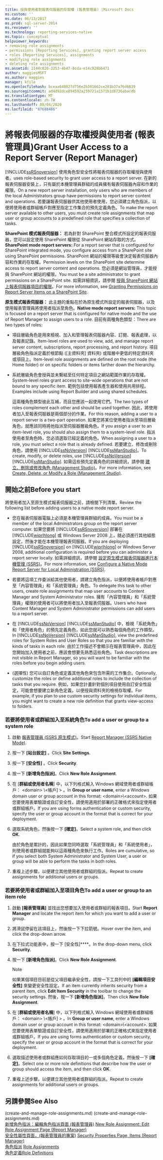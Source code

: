 ```yaml
---
title: 授與使用者對報表伺服器的存取權 (報表管理員) |Microsoft Docs
ms.custom: ''
ms.date: 06/13/2017
ms.prod: sql-server-2014
ms.reviewer: ''
ms.technology: reporting-services-native
ms.topic: conceptual
helpviewer_keywords:
- removing role assignments
- permissions [Reporting Services], granting report server access
- roles [Reporting Services], assignments
- modifying role assignments
- deleting role assignments
ms.assetid: 2144c020-3253-4b47-8cda-e14c928bb471
author: maggiesMSFT
ms.author: maggies
manager: kfile
ms.openlocfilehash: bceaa648827d756e2b301662ce281b37a76d6839
ms.sourcegitcommit: ad4d92dce894592a259721a1571b1d8736abacdb
ms.translationtype: MT
ms.contentlocale: zh-TW
ms.lasthandoff: 08/04/2020
ms.locfileid: "87688486"
---
```

# <a name="grant-user-access-to-a-report-server-report-manager"></a><span data-ttu-id="8c748-102">將報表伺服器的存取權授與使用者 (報表管理員)</span><span class="sxs-lookup"><span data-stu-id="8c748-102">Grant User Access to a Report Server (Report Manager)</span></span>
  [!INCLUDE[ssRSnoversion](../../includes/ssrsnoversion-md.md)] <span data-ttu-id="8c748-103">使用角色型安全性將報表伺服器的存取權授與使用者。</span><span class="sxs-lookup"><span data-stu-id="8c748-103">uses role-based security to grant user access to a report server.</span></span> <span data-ttu-id="8c748-104">在新的報表伺服器安裝上，只有屬於本機管理員群組的成員擁有報表伺服器內容和作業的權限。</span><span class="sxs-lookup"><span data-stu-id="8c748-104">On a new report server installation, only users who are members of the local Administrators group have permissions to report server content and operations.</span></span> <span data-ttu-id="8c748-105">若要讓報表伺服器供其他使用者使用，您必須建立角色指派，以便將使用者或群組帳戶對應至指定工作集合的預先定義角色。</span><span class="sxs-lookup"><span data-stu-id="8c748-105">To make the report server available to other users, you must create role assignments that map  user or group accounts to a predefined role that specifies a collection of tasks.</span></span>  
  
 <span data-ttu-id="8c748-106">**SharePoint 模式報表伺服器：** 若為針對 SharePoint 整合模式所設定的報表伺服器，您可以設定使用 SharePoint 權限從 SharePoint 網站存取的方式。</span><span class="sxs-lookup"><span data-stu-id="8c748-106">**SharePoint mode report servers:** For a report server that is configured for SharePoint integrated mode, you configure access from a SharePoint site using SharePoint permissions.</span></span> <span data-ttu-id="8c748-107">SharePoint 網站的權限等級會決定報表伺服器內容和作業的存取權。</span><span class="sxs-lookup"><span data-stu-id="8c748-107">Permission levels on the SharePoint site determine access to report server content and operations.</span></span> <span data-ttu-id="8c748-108">您必須是網站管理員，才能授與 SharePoint 網站的權限。</span><span class="sxs-lookup"><span data-stu-id="8c748-108">You must be a site administrator to grant permissions on a SharePoint site.</span></span> <span data-ttu-id="8c748-109">如需詳細資訊，請參閱 [授與 SharePoint 網站上報表伺服器項目的權限](granting-permissions-on-report-server-items-on-a-sharepoint-site.md)。</span><span class="sxs-lookup"><span data-stu-id="8c748-109">For more information, see [Granting Permissions on Report Server Items on a SharePoint Site](granting-permissions-on-report-server-items-on-a-sharepoint-site.md).</span></span>  
  
 <span data-ttu-id="8c748-110">**原生模式報表伺服器：** 此主題的重點在於為原生模式所設定的報表伺服器，以及使用報表管理員將使用者指派至角色。</span><span class="sxs-lookup"><span data-stu-id="8c748-110">**Native mode report servers:** This topic is focused on a report server that is configured for native mode and the use of Report Manager to assign users to a role.</span></span> <span data-ttu-id="8c748-111">目前有兩種角色類型：</span><span class="sxs-lookup"><span data-stu-id="8c748-111">There are two types of roles:</span></span>  
  
-   <span data-ttu-id="8c748-112">項目層級角色是用來檢視、加入和管理報表伺服器內容、訂閱、報表處理，以及報表記錄。</span><span class="sxs-lookup"><span data-stu-id="8c748-112">Item-level roles are used to view, add, and manage report server content, subscriptions, report processing, and report history.</span></span> <span data-ttu-id="8c748-113">項目層級角色指派定義於根節點 ([主資料夾] 資料夾) 或階層中更低的特定資料夾或項目上。</span><span class="sxs-lookup"><span data-stu-id="8c748-113">Item-level role assignments are defined on the root node (the Home folder) or on specific folders or items farther down the hierarchy.</span></span>  
  
-   <span data-ttu-id="8c748-114">系統層級角色會授與並未繫結至任何特定項目之網站範圍作業的存取權。</span><span class="sxs-lookup"><span data-stu-id="8c748-114">System-level roles grant access to site-wide operations that are not bound to any specific item.</span></span> <span data-ttu-id="8c748-115">範例包括使用報表產生器和使用共用排程。</span><span class="sxs-lookup"><span data-stu-id="8c748-115">Examples include using Report Builder and using shared schedules.</span></span>  
  
     <span data-ttu-id="8c748-116">這兩種角色類型彼此互補，而且您應該一起使用它們。</span><span class="sxs-lookup"><span data-stu-id="8c748-116">The two types of roles complement each other and should be used together.</span></span> <span data-ttu-id="8c748-117">因此，將使用者加入至報表伺服器是兩個部分的作業。</span><span class="sxs-lookup"><span data-stu-id="8c748-117">For this reason, adding a user to a report server is a two-part operation.</span></span> <span data-ttu-id="8c748-118">如果您將某位使用者指派至項目層級角色，就應該同時將他指派至伺服器層級角色。</span><span class="sxs-lookup"><span data-stu-id="8c748-118">If you assign a user to an item-level role, you should also assign them to a system-level role.</span></span> <span data-ttu-id="8c748-119">指派使用者至角色時，您必須選取已經定義的角色。</span><span class="sxs-lookup"><span data-stu-id="8c748-119">When assigning a user to a role, you must select a role that is already defined.</span></span> <span data-ttu-id="8c748-120">若要建立、修改或刪除角色，請使用 [!INCLUDE[ssNoVersion](../../includes/ssnoversion-md.md)] [!INCLUDE[ssManStudio](../../includes/ssmanstudio-md.md)]。</span><span class="sxs-lookup"><span data-stu-id="8c748-120">To create, modify, or delete roles, use [!INCLUDE[ssNoVersion](../../includes/ssnoversion-md.md)] [!INCLUDE[ssManStudio](../../includes/ssmanstudio-md.md)].</span></span> <span data-ttu-id="8c748-121">如需這些預先定義角色的詳細資訊，請參閱 [建立、刪除或修改角色 &#40;Management Studio&#41;](role-definitions-create-delete-or-modify.md)。</span><span class="sxs-lookup"><span data-stu-id="8c748-121">For more information, see [Create, Delete, or Modify a Role &#40;Management Studio&#41;](role-definitions-create-delete-or-modify.md).</span></span>  
  
## <a name="before-you-start"></a><span data-ttu-id="8c748-122">開始之前</span><span class="sxs-lookup"><span data-stu-id="8c748-122">Before you start</span></span>  
 <span data-ttu-id="8c748-123">將使用者加入至原生模式報表伺服器之前，請檢閱下列清單。</span><span class="sxs-lookup"><span data-stu-id="8c748-123">Review the following list before adding users to a native mode report server.</span></span>  
  
-   <span data-ttu-id="8c748-124">您在報表伺服器電腦上必須是本機管理員群組的成員。</span><span class="sxs-lookup"><span data-stu-id="8c748-124">You must be a member of the local Administrators group on the report server computer.</span></span> <span data-ttu-id="8c748-125">如果您要將 [!INCLUDE[ssRSnoversion](../../includes/ssrsnoversion-md.md)] 部署在 [!INCLUDE[wiprlhlong](../../includes/wiprlhlong-md.md)] 或 Windows Server 2008 上，就必須進行其他組態設定，然後才能在本機管理報表伺服器。</span><span class="sxs-lookup"><span data-stu-id="8c748-125">If you are deploying [!INCLUDE[ssRSnoversion](../../includes/ssrsnoversion-md.md)] on [!INCLUDE[wiprlhlong](../../includes/wiprlhlong-md.md)] or Windows Server 2008, additional configuration is required before you can administer a report server locally.</span></span> <span data-ttu-id="8c748-126">如需詳細資訊，請參閱 [設定原生模式報表伺服器進行本機管理 &#40;SSRS&#41;](../report-server/configure-a-native-mode-report-server-for-local-administration-ssrs.md)。</span><span class="sxs-lookup"><span data-stu-id="8c748-126">For more information, see [Configure a Native Mode Report Server for Local Administration &#40;SSRS&#41;](../report-server/configure-a-native-mode-report-server-for-local-administration-ssrs.md).</span></span>  
  
-   <span data-ttu-id="8c748-127">若要將這項工作委派給其他使用者，請建立角色指派，以便將使用者帳戶對應至「內容管理員」和「系統管理員」角色。</span><span class="sxs-lookup"><span data-stu-id="8c748-127">To delegate this task to other users, create role assignments that map user accounts to Content Manager and System Administrator roles.</span></span> <span data-ttu-id="8c748-128">擁有「內容管理員」和「系統管理員」權限的使用者可以將使用者加入至報表伺服器。</span><span class="sxs-lookup"><span data-stu-id="8c748-128">Users who have Content Manager and System Administrator permissions can add users to a report server.</span></span>  
  
-   <span data-ttu-id="8c748-129">在 [!INCLUDE[ssNoVersion](../../includes/ssnoversion-md.md)] [!INCLUDE[ssManStudio](../../includes/ssmanstudio-md.md)] 中，檢視「系統角色」和「使用者角色」的預先定義角色，如此您就可以熟悉每個角色的工作類型。</span><span class="sxs-lookup"><span data-stu-id="8c748-129">In [!INCLUDE[ssNoVersion](../../includes/ssnoversion-md.md)] [!INCLUDE[ssManStudio](../../includes/ssmanstudio-md.md)], view the predefined roles for System Roles and User Roles so that you are familiar with the kinds of tasks in each role.</span></span> <span data-ttu-id="8c748-130">由於工作描述不會顯示在報表管理員中，因此在您開始加入使用者之前，應該會想要先熟悉這些角色。</span><span class="sxs-lookup"><span data-stu-id="8c748-130">Task descriptions are not visible in Report Manager, so you will want to be familiar with the roles before you begin adding users.</span></span>  
  
-   <span data-ttu-id="8c748-131">(選擇性) 您可以自訂角色或定義其他角色來包含所需的工作集合。</span><span class="sxs-lookup"><span data-stu-id="8c748-131">Optionally, customize the roles or define additional roles to include the collection of tasks that you require.</span></span> <span data-ttu-id="8c748-132">例如，如果您計畫針對個別項目使用自訂安全性設定，可能會想要建立新角色定義，以便授與資料夾的檢視存取權。</span><span class="sxs-lookup"><span data-stu-id="8c748-132">For example, if you plan to use custom security settings for individual items, you might want to create a new role definition that grants view-access to folders.</span></span>  
  
### <a name="to-add-a-user-or-group-to-a-system-role"></a><span data-ttu-id="8c748-133">若要將使用者或群組加入至系統角色</span><span class="sxs-lookup"><span data-stu-id="8c748-133">To add a user or group to a system role</span></span>  
  
1.  <span data-ttu-id="8c748-134">啟動 [報表管理員 &#40;SSRS 原生模式&#41;](../report-manager-ssrs-native-mode.md)。</span><span class="sxs-lookup"><span data-stu-id="8c748-134">Start [Report Manager  &#40;SSRS Native Mode&#41;](../report-manager-ssrs-native-mode.md).</span></span>  
  
2.  <span data-ttu-id="8c748-135">按一下 **[站台設定]** 。</span><span class="sxs-lookup"><span data-stu-id="8c748-135">Click **Site Settings**.</span></span>  
  
3.  <span data-ttu-id="8c748-136">按一下 **[安全性]** 。</span><span class="sxs-lookup"><span data-stu-id="8c748-136">Click **Security**.</span></span>  
  
4.  <span data-ttu-id="8c748-137">按一下 **[新增角色指派]**。</span><span class="sxs-lookup"><span data-stu-id="8c748-137">Click **New Role Assignment**.</span></span>  
  
5.  <span data-ttu-id="8c748-138">在 [**群組或使用者名稱**] 中，以下列格式輸入 Windows 網域使用者或群組帳戶： \<domain> \\<帳戶] \> 。</span><span class="sxs-lookup"><span data-stu-id="8c748-138">In **Group or user name**, enter a Windows domain user or group account in this format: \<domain>\\<account\>.</span></span> <span data-ttu-id="8c748-139">如果您要使用表單驗證或自訂安全性，請使用適用於部署的正確格式來指定使用者或群組帳戶。</span><span class="sxs-lookup"><span data-stu-id="8c748-139">If you are using forms authentication or custom security, specify the user or group account in the format that is correct for your deployment.</span></span>  
  
6.  <span data-ttu-id="8c748-140">選取系統角色，然後按一下 **[確定]**。</span><span class="sxs-lookup"><span data-stu-id="8c748-140">Select a system role, and then click **OK**.</span></span>  
  
     <span data-ttu-id="8c748-141">由於角色是累計的，因此如果您同時選取「系統管理員」和「系統使用者」，則使用者或群組就能夠以這兩種角色來執行工作。</span><span class="sxs-lookup"><span data-stu-id="8c748-141">Roles are cumulative, so if you select both System Administrator and System User, a user or group will be able to perform the tasks in both roles.</span></span>  
  
7.  <span data-ttu-id="8c748-142">重複上述步驟，以便建立其他使用者或群組的指派。</span><span class="sxs-lookup"><span data-stu-id="8c748-142">Repeat to create assignments for additional users or groups.</span></span>  
  
### <a name="to-add-a-user-or-group-to-an-item-role"></a><span data-ttu-id="8c748-143">若要將使用者或群組加入至項目角色</span><span class="sxs-lookup"><span data-stu-id="8c748-143">To add a user or group to an item role</span></span>  
  
1.  <span data-ttu-id="8c748-144">啟動 **[報表管理員]** 並找出您想要加入使用者或群組的報表項目。</span><span class="sxs-lookup"><span data-stu-id="8c748-144">Start **Report Manager** and locate the report item for which you want to add a user or group.</span></span>  
  
2.  <span data-ttu-id="8c748-145">將滑鼠停留在該項目上，然後按一下下拉箭號。</span><span class="sxs-lookup"><span data-stu-id="8c748-145">Hover over the item, and click the drop-down arrow.</span></span>  
  
3.  <span data-ttu-id="8c748-146">在下拉式功能表中，按一下 [安全性]\*\*\*\*。</span><span class="sxs-lookup"><span data-stu-id="8c748-146">In the drop-down menu, click **Security**.</span></span>  
  
4.  <span data-ttu-id="8c748-147">按一下 **[新增角色指派]**。</span><span class="sxs-lookup"><span data-stu-id="8c748-147">Click **New Role Assignment**.</span></span>  
  
    > [!NOTE]  
    >  <span data-ttu-id="8c748-148"> 如果某個項目目前是從父項目繼承安全性，請按一下工具列中的 **[編輯項目安全性]** 來變更安全性設定。</span><span class="sxs-lookup"><span data-stu-id="8c748-148">If an item currently inherits security from a parent item, click **Edit Item Security** in the toolbar to change the security settings.</span></span> <span data-ttu-id="8c748-149">然後，按一下 **[新增角色指派]**。</span><span class="sxs-lookup"><span data-stu-id="8c748-149">Then click **New Role Assignment**.</span></span>  
  
5.  <span data-ttu-id="8c748-150">在 [**群組或使用者名稱**] 中，以下列格式輸入 Windows 網域使用者或群組帳戶： \<domain> \\<帳戶] \> 。</span><span class="sxs-lookup"><span data-stu-id="8c748-150">In **Group or user name**, enter a Windows domain user or group account in this format: \<domain>\\<account\>.</span></span> <span data-ttu-id="8c748-151">如果您要使用表單驗證或自訂安全性，請使用適用於部署的正確格式來指定使用者或群組帳戶。</span><span class="sxs-lookup"><span data-stu-id="8c748-151">If you are using forms authentication or custom security, specify the user or group account in the format that is correct for your deployment.</span></span>  
  
6.  <span data-ttu-id="8c748-152">選取描述使用者或群組應如何存取項目的一或多個角色定義，然後按一下 **[確定]**。</span><span class="sxs-lookup"><span data-stu-id="8c748-152">Select one or more role definitions that describe how the user or group should access the item, and then click **OK**.</span></span>  
  
7.  <span data-ttu-id="8c748-153">重複上述步驟，以便建立其他使用者或群組的指派。</span><span class="sxs-lookup"><span data-stu-id="8c748-153">Repeat to create assignments for additional users or groups.</span></span>  
  
## <a name="see-also"></a><span data-ttu-id="8c748-154">另請參閱</span><span class="sxs-lookup"><span data-stu-id="8c748-154">See Also</span></span>  
 <span data-ttu-id="8c748-155"> (create-and-manage-role-assignments.md) </span><span class="sxs-lookup"><span data-stu-id="8c748-155">(create-and-manage-role-assignments.md)</span></span>   
 <span data-ttu-id="8c748-156">[新增角色指派：編輯角色指派頁面 &#40;報表管理員&#41;](../new-role-assignment-edit-role-assignment-page-report-manager.md) </span><span class="sxs-lookup"><span data-stu-id="8c748-156">[New Role Assignment: Edit Role Assignment Page &#40;Report Manager&#41;](../new-role-assignment-edit-role-assignment-page-report-manager.md) </span></span>  
 <span data-ttu-id="8c748-157">[安全性屬性頁面，&#40;報表管理員的專案&#41;](../security-properties-page-items-report-manager.md) </span><span class="sxs-lookup"><span data-stu-id="8c748-157">[Security Properties Page, Items &#40;Report Manager&#41;](../security-properties-page-items-report-manager.md) </span></span>  
 <span data-ttu-id="8c748-158">[角色指派](role-assignments.md) </span><span class="sxs-lookup"><span data-stu-id="8c748-158">[Role Assignments](role-assignments.md) </span></span>  
 [<span data-ttu-id="8c748-159">角色定義</span><span class="sxs-lookup"><span data-stu-id="8c748-159">Role Definitions</span></span>](role-definitions.md)  
  
  
